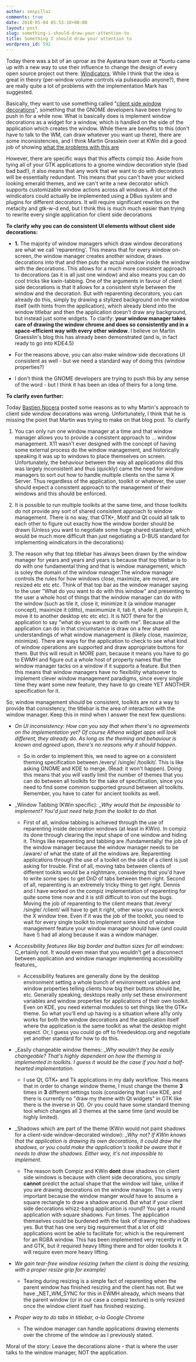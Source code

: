 ```yaml
---
author: smspillaz
comments: true
date: 2010-05-04 05:53:18+00:00
layout: post
slug: something-i-should-draw-your-attention-to
title: Something I should draw your attention to
wordpress_id: 592
---
```


Today there was a bit of an uproar as the Ayatana team over at *buntu came up with a new way to use their influence to change the design of every open source project out there. [Windicators](http://www.markshuttleworth.com/archives/333). While I think that the idea is great in theory (per-window volume controls via pulseaudio anyone?), there are really quite a lot of problems with the implementation Mark has suggested.

Basically, they want to use something called "[client side window decorations](http://osdir.com/ml/general/2010-04/msg22081.html)", something that the GNOME developers have been trying to push in for a while now. What is basically does is implement window decorations as a widget for a window, which is handled on the side of the application which creates the window. While there are benefits to this (don't have to talk to the WM, can draw whatever you want up there), there are some inconsistencies, and I think Martin Grasslein over at KWin did a good job of showing [what the problems with this are](http://blog.martin-graesslin.com/blog/2010/05/why-you-should-not-use-client-side-window-decorations/)

However, there are specific ways that this affects compiz too. Aside from tying all of your GTK applications to a gnome window decoration style (bad bad bad!), it also means that any work that we want to do with decorators will be essentially redundant. This means that you can't have your wicked looking emerald themes, and we can't write a new decorator which supports customizable window actions across all windows. A lot of the windicators could actually be implemented using a DBus system and plugins for different decorators. It will require significant rewrites on the metacity and gtk-w-d end, but I think this is much much easier than trying to rewrite every single application for client side decorations

**To clarify why you can do consistent UI elements without client side decorations:**



	
  * **1.** The majority of window managers which draw window decorations are what we call 'reparenting'. This means that for every window on-screen, the window manager creates another window, draws decorations into that and then puts the actual window inside the window with the decorations. This allows for a much more consistent approach to decorations (as it is all just one window) and also means you can do cool tricks like kwin-tabbing. One of the arguments in favour of client side decorations is that it allows for a consistent style between the window and the decoration. But with reparenting decorators, you can already do this, simply by drawing a stylized background on the window itself (with hints from the application), which already blend into the window titlebar and then the application doesn't draw any background, but instead just some widgets. To clarify: **your window manager takes care of drawing the window chrome and does so consistently and in a space-efficient way with every other window**. I believe on Martin Graesslin's blog this has already been demonstrated (and is, in fact ready to go into KDE4.5)

	
  * For the reasons above, you can also make window side decorations UI consistent as well - but we need a standard way of doing this (window properties?)

	
  * I don't think the GNOME developers are trying to push this by any sense of the word - but I think it has been an idea of theirs for a long time.


**To clarify even further:**

Today [Bastien Nocera](http://www.hadess.net/) posted some reasons as to why Martin's approach to client side window decorations was wrong. Unfortunately, I think that he is missing the point that Martin was trying to make on that blog post. To clarify



	
  1. You can only run one window manager at a time and that window manager allows you to provide a consistent approach to ... window management. X11 wasn't ever designed with the concept of having some external process do the window management, and historically speaking it was up to windows to place themselves on screen. Unfortunately, the behaviour between the way all applications did this was largely inconsistent and thus (quickly) came the need for window managers to sort out how to handle multiple clients on the same X Server. Thus regardless of the application, toolkit or whatever, the user should expect a consistent approach to the management of their windows and this should be enforced.

	
  2. It is possible to run multiple toolkits at the same time, and those toolkits do not provide any sort of shared consistent approach to window management. There is no way, that GTK+, Motif and Qt could all talk to each other to figure out exactly how the window border should be drawn (Unless you want to negotiate some huge shared standard, which would be much more difficult than just negotiating a D-BUS standard for implementing windicators in the decorations)

	
  3. The reason why that top titlebar has always been drawn by the window manager for years and years and years is because that top titlebar is to do with one fundamental thing and that is window management, which is soley the domain of the window manager.The window manager controls the rules for how windows close, maximize, are moved, are resized etc etc etc. Think of that top bar as the window manager saying to the user "What do you want to do with this window" and presenting to the user a whole host of things that the window manager can do with the window (such as tile it, close it, minimize it (a window manager concept), maximize it (ditto), maximumize it, tab it, shade it, pin/unpin it, move it to another desktop etc etc etc). It is NOT there for the application to say "what do you want to do with me". Because all the application can do in that circumstance is draw on a few shared understandings of what window management is (likely close, maximize, minimize). There are ways for the application to check to see what kind of window operations are supported and draw appropriate buttons for them. But this will result in MORE pain, because it means you have to go to EWMH and figure out a whole host of property names that the window manager tacks on a window if it supports a feature. But then this means that window managers have no flexibility whatsoever to implement clever window management paradigms, since every single time they want some new feature, they have to go create YET ANOTHER specification for it.


So; window management should be consistent, toolkits are not a way to provide that consistency, the titlebar is the area of interaction with the window manager. Keep this in mind when I answer the next few questions:

	
  * _On UI inconsistency: How can you say that when there's no agreements on the implementation yet? Of course Athena widget apps will look different, they already do. As long as the theming and behaviour is known and agreed upon, there's no reasons why it should happen._

	
    * So in order to implement this, we need to agree on a consistent theming specification between /every/ /single/ /toolkit/. This is like asking GNOME and KDE to merge. (Read: it won't happen). Doing this means that you will vastly limit the number of themes that you can do between all toolkits for the sake of specification, since you need to find some common supported ground between all toolkits. Remember, you have to cater for ancient toolkits as well.




	
  * _Window Tabbing (KWin specific): __Why would that be impossible to implement? You'd just need help from the toolkit to do that._

	
    * First of all, window tabbing is achieved through the use of reparenting inside decoration windows (at least in KWin). In compiz its done through clearing the input shape of one window and hiding it. Things like reparenting and tabbing are /fundamentally/ the job of the window manager because the window manager needs to be /aware/ of what the state of all the windows are. Reparenting applications through the use of a toolkit on the side of a client is just asking for trouble. First of all, moving tabs between clients of different tookits would be a nightmare, considering that you'd have to write some spec to get DnD of tabs between them right. Second of all, reparenting is an extremely tricky thing to get right. Dennis and I have worked on the compiz implementation of reparenting for quite some time now and it is still difficult to iron out the bugs. Moving the job of reparenting to the client means that /every/ /single/ /client/ will have to get it right, other wise you could wreck the X window tree. Even if it was the job of the toolkit, you need to wait for every single toolkit to implement some kind of window management feature your window manager should have (and could have !) had all along because it was a window manager.




	
  * _Accessibility features like big border and button sizes for all windows_: C_ertainly not. It would even mean that you wouldn't get a disconnect between application and window manager implementing accessibility features_

	
    * Accessibility features are generally done by the desktop environment setting a whole bunch of environment variables and window properties telling clients how big their buttons should be, etc. Generally speaking, desktops really only set these environment variables and window properties for applications of their own toolkit. Even on KDE, you need external modules to set things like the GTK+ theme. So what you'll end up having is a situation where a11y only works for both the window decorations and the application itself where the application is the same toolkit as what the desktop might expect. Or, I guess you could go off to freedesktop.org and negotiate yet another standard for how to do this.




	
  * _Easily changeable window themes: __Why wouldn't they be easily changeable? That's highly dependent on how the theming is implemented in toolkits. I guess it would be the case if you had a half-hearted implementation._

	
    * I use Qt, GTK+ and Tk applications in my daily workflow. This means that in order to change window theme, I must change the theme **3** times in **3** different settings tools (considering that I use KDE, and there is currently no "draw my theme with Qt widgets" in GTK like there is the inverse in Qt). Or you could have some standard theming tool which changes all 3 themes at the same time (and would be highly limited).




	
  * _Shadows which are part of the theme (KWin would not paint shadows for a client-side window-decorated window): __Why not? If KWin knows that the application is drawing its own decorations, it could draw the shadows, or you could make the application's toolkit be aware that it needs to draw the shadows. Either way, it's not impossible to implement._

	
    * The reason both Compiz and KWin **dont** draw shadows on client side windows is because with client side decorations, you simply **cannot** predict the actual shape that the window will take, unlike if you are drawing decorations on the window manager. This is very important because the window manger would have to assume a square rectangle to draw a shadow around. But what if your client side decorations whizz-bang application is round? You get a round application with square shadows. Fun times. The application themselves could be burdened with the task of drawing the shadows yes. But that has one very big requirement that a lot of old applications wont be able to facilitate for; which is the requirement for an RGBA window. This has been implemented very recently in Qt and GTK, but it required heavy lifting there and for older toolkits it will require even more heavy lifting.




	
  * _We gain tear-free window resizing (when the client is doing the resizing, with a proper resize grip for example)_

	
    * Tearing during resizing is a simple fact of reparenting when the parent window has finished resizing and the client has not. But we have _NET_WM_SYNC for this in EWMH already, which means that the parent window (or in our case a compiz texture) is only resized once the window client itself has finished resizing.




	
  * _Proper way to do tabs in titlebar, a-la Google Chrome_

	
    * The window manager can handle applications drawing elements over the chrome of the window as I previously stated.





Moral of the story: Leave the decorations alone - that is where the user talks to the window manager, NOT the application.
